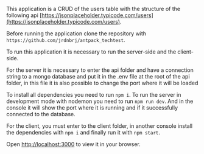 This application is a CRUD of the users table with the structure of the following api [https://jsonplaceholder.typicode.com/users](https://jsonplaceholder.typicode.com/users).


Before running the application clone the repository with `https://github.com/jrdnbrj/antpack_techtest`.


To run this application it is necessary to run the server-side and the client-side.

For the server it is necessary to enter the api folder and have a connection string to a mongo database and put it in the .env file at the root of the api folder, in this file it is also possible to change the port where it will be loaded

To install all dependencies you need to run `npm i`.
To run the server in development mode with nodemon you need to run `npm run dev`.
And in the console it will show the port where it is running and if it successfully connected to the database.

For the client, you must enter to the client folder, in another console install the dependencies with `npm i` and finally run it with `npm start`.

Open [http://localhost:3000](http://localhost:3000) to view it in your browser.
